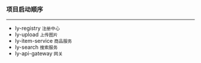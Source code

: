 ### 项目启动顺序

------

- ly-registry                        `注册中心`
- ly-upload                         `上传图片`
- ly-item-service                `商品服务`
- ly-search                `搜索服务`
- ly-api-gateway                `网关`

